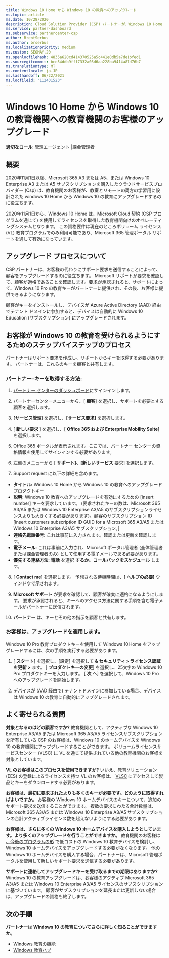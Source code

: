 ```yaml
---
title: Windows 10 Home から Windows 10 の教育へのアップグレード
ms.topic: article
ms.date: 10/28/2020
description: Cloud Solution Provider (CSP) パートナーが、Windows 10 Home から Windows 10 の教育機関の教育機関のお客様をアップグレードする方法について説明します
ms.service: partner-dashboard
ms.subservice: partnercenter-csp
author: BrentSerbus
ms.author: brserbus
ms.localizationpriority: medium
ms.custom: SEOMAY.20
ms.openlocfilehash: 4835a620cd414370525a5c441e0db5a7de1bfed1
ms.sourcegitcommit: bce54ddb9fff7332a03d6aa228ba9414a87d76b7
ms.translationtype: MT
ms.contentlocale: ja-JP
ms.lasthandoff: 06/22/2021
ms.locfileid: "112431523"
---
```

# <a name="upgrade-some-education-customers-from-windows-10-home-to-windows-10-education"></a>Windows 10 Home から Windows 10 の教育機関への教育機関のお客様のアップグレード

**適切なロール**: 管理エージェント |課金管理者

## <a name="overview"></a>概要

2020年11月1日以降、Microsoft 365 A3 または A5、または Windows 10 Enterprise A3 または A5 サブスクリプションを購入したクラウドサービスプロバイダー (Csp) は、教育機関のお客様が、教室とリモートの両方の学習用に設計された windows 10 Home から Windows 10 の教育にアップグレードするのに役立ちます。

2020年11月1日から、Windows 10 Home は、Microsoft Cloud 契約 (CSP プログラムを通じて) を使用してライセンスを取得した教育機関向けのオペレーティングシステムとなります。 この資格要件は現在のところボリューム ライセンス (VL) 教育プログラムでのみ利用可能であり、Microsoft 365 管理ポータル サポートを通して有効になっています。 

## <a name="how-the-upgrade-process-works"></a>アップグレード プロセスについて

CSP パートナーは、お客様の代わりにサポート要求を送信することによって、顧客をアップグレードするのに役立ちます。 Microsoft サポートが要求を確認して、顧客が適格であることを確認します。要求が承認されると、サポートによって、Windows 10 Pro の教育キーがパートナーに提供され、その後、お客様に提供できるようになります。

顧客がキーをインストールし、デバイスが Azure Active Directory (AAD) 経由でテナント ドメインに参加すると、デバイスは自動的に Windows 10 Education (サブスクリプション) にアップグレードされます。   

## <a name="step-by-step-process-for-customers-to-get-windows-10-education"></a>お客様が Windows 10 の教育を受けられるようにするためのステップバイステップのプロセス

パートナーはサポート要求を作成し、サポートからキーを取得する必要があります。 パートナーは、これらのキーを顧客と共有します。

### <a name="partners--how-to-get-the-keys"></a>パートナー–キーを取得する方法:

1. [パートナー センターのダッシュボード](https://partner.microsoft.com/dashboard)にサインインします。

2. パートナーセンターメニューから、[ **顧客**] を選択し、サポートを必要とする顧客を選択します。

3. **[サービス管理]** を選択し、**[サービス要求]** を選択します。

4. [ **新しい要求** ] を選択し、[ **Office 365 および Enterprise Mobility Suite**] を選択します。

5. Office 365 ポータルが表示されます。ここでは、パートナー センターの資格情報を使用してサインインする必要があります。

6. 左側のメニューから [ **サポート]、[新しいサービス** 要求] を選択します。

7. Support request に以下の詳細を含めます。

- **タイトル:** Windows 10 Home から Windows 10 の教育へのアップグレードプロダクトキー
- **説明:** Windows 10 教育へのアップグレードを有効にするための [insert number] キーを要求しています。 (要求されたキーの数は、Microsoft 365 A3/A5 または Windows 10 Enterprise A3/A5 のサブスクリプションライセンスよりも大きくする必要があります)。顧客のサブスクリプション ID [insert customers subscription ID GUID for a Microsoft 365 A3/A5 または Windows 10 Enterprise A3/A5 サブスクリプション。]
- **連絡先電話番号:** これは事前に入力されます。確認または更新を確認します。
- **電子メール:** これは事前に入力され、Microsoft ポータル管理者 (全体管理者または課金管理者のみ) として使用する電子メールである必要があります。
- **優先する連絡方法**: **電話** を選択 **するか、コールバックをスケジュール** します。

8. [ **Contact me**] を選択します。 予想される待機時間は、[ **ヘルプの必要]** ウィンドウで示されます。

9. **Microsoft サポート** が要求を確認して、顧客が確実に適格になるようにします。 要求が承認されると、キーへのアクセス方法に関する手順を含む電子メールがパートナーに送信されます。

10. **パートナー** は、キーとその他の指示を顧客と共有します。

### <a name="customer-applies-the-upgrade"></a>お客様は、アップグレードを適用します。

Windows 10 Pro 教育プロダクトキーを使用して Windows 10 Home をアップグレードするには、次の手順を実行する必要があります。  

1. [ **スタート**] を選択し、[設定] を選択して **& セキュリティ > ライセンス認証を更新 >** ます。 [ **プロダクトキーの変更**] を選択し、25文字の Windows 10 Pro プロダクトキーを入力します。 [ **次** へ] を選択して、Windows 10 Pro へのアップグレードを開始します。

2. デバイスが (AAD 経由で) テナントドメインに参加している場合、デバイスは Windows 10 の教育に自動的にアップグレードされます。  

## <a name="frequently-asked-questions"></a>よく寄せられる質問

**対象となるのはどの顧客ですか?**
教育機関として、アクティブな Windows 10 Enterprise A3/A5 または Microsoft 365 A3/A5 ライセンスサブスクリプションを所有している CSP のお客様は、Windows 10 のホームデバイスを Windows 10 の教育機関にアップグレードすることができます。 ボリュームライセンスサービスセンター (VLSC) に VL を通じて提供されている他の教育機関のお客様を対象としています。

**VL のお客様はこのプロセスを使用できますか?**
いいえ、教育ソリューション (EES) の登録によるライセンスを持つ VL のお客様は、 [VLSC](https://www.microsoft.com/Licensing/servicecenter/default.aspx) にアクセスして製品とキーをダウンロードする必要があります。 

**お客様は、最初に要求されたよりも多くのキーが必要です。どのように取得すればよいですか。**
お客様の Windows 10 ホームデバイスのキーについて、追加のサポート要求を送信することができます。 複数の要求にわたる合計数量は、Microsoft 365 A3/A5 または Windows 10 Enterprise A3/A5 サブスクリプションの合計アクティブライセンス数を超えないようにする必要があります。

**お客様は、さらに多くの Windows 10 ホームデバイスを購入しようとしています。より多くのアップグレードを行うことができますか。**
教育機関のお客様は [、今後のプログラムの形](https://www.microsoft.com/education/products/windows/shapethefuture.aspx) で低コストの Windows 10 教育デバイスを検討し、Windows 10 ホームデバイスをアップグレードする必要がなくなります。 他の Windows 10 ホームデバイスを購入する場合、パートナーは、Microsoft 管理ポータルを使用して新しいサポート要求を送信する必要があります。

**サポートに連絡してアップグレードキーを受け取るまでの期限はありますか?**
Windows 10 の教育アップグレードは、お客様のアクティブ Microsoft 365 A3/A5 または Windows 10 Enterprise A3/A5 ライセンスのサブスクリプションに基づいています。 顧客がサブスクリプションを延長または更新しない場合は、アップグレードの資格も終了します。

## <a name="next-steps"></a>次の手順

**パートナーは Windows 10 の教育についてさらに詳しく知ることができますか。**

- [Windows 教育の機能](https://www.microsoft.com/education/products/windows/features)
- [Windows 教育ハブ](/education/windows/)